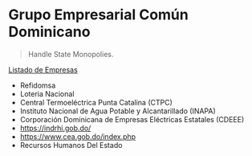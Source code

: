 # Grupo Empresarial Común Dominicano

> Handle State Monopolies.
> 

[Listado de Empresas](Grupo%20Empresarial%20Comu%CC%81n%20Dominicano%20e352b48f1cff405b94c67dc4a6ec8831/Listado%20de%20Empresas%20149956e8f40e8036846fddd0dc9939b9.csv)

- Refidomsa
- Loteria Nacional
- Central Termoeléctrica Punta Catalina (CTPC)
- Instituto Nacional de Agua Potable y Alcantarillado (INAPA)
- Corporación Dominicana de Empresas Eléctricas Estatales (CDEEE)
- https://indrhi.gob.do/
- https://www.cea.gob.do/index.php
- Recursos Humanos Del Estado